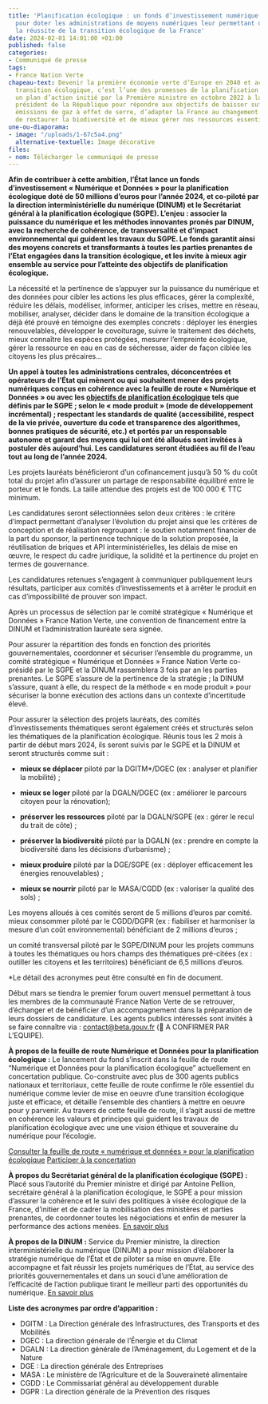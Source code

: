 ```yaml
---
title: 'Planification écologique : un fonds d’investissement numérique et données
  pour doter les administrations de moyens numériques leur permettant d’accélérer
  la réussite de la transition écologique de la France'
date: 2024-02-01 14:01:00 +01:00
published: false
categories:
- Communiqué de presse
tags:
- France Nation Verte
chapeau-text: Devenir la première économie verte d’Europe en 2040 et accélérer la
  transition écologique, c’est l’une des promesses de la planification écologique,
  un plan d’action initié par la Première ministre en octobre 2022 à la demande du
  président de la République pour répondre aux objectifs de baisser suffisamment les
  émissions de gaz à effet de serre, d’adapter la France au changement climatique,
  de restaurer la biodiversité et de mieux gérer nos ressources essentielles.
une-ou-diaporama:
- image: "/uploads/1-67c5a4.png"
  alternative-textuelle: Image décorative
files:
- nom: Télécharger le communiqué de presse
---
```


**Afin de contribuer à cette ambition, l’État lance un fonds d’investissement « Numérique et Données » pour la planification écologique doté de 50 millions d’euros pour l’année 2024, et co-piloté par la direction interministérielle du numérique (DINUM) et le Secrétariat général à la planification écologique (SGPE). L’enjeu : associer la puissance du numérique et les méthodes innovantes pronés par DINUM, avec la recherche de cohérence, de transversalité et d’impact environnemental qui guident les travaux du SGPE. Le fonds garantit ainsi des moyens concrets et transformants à toutes les parties prenantes de l’Etat engagées dans la transition écologique, et les invite à mieux agir ensemble au service pour l’atteinte des objectifs de planification écologique.**

La nécessité et la pertinence de s’appuyer sur la puissance du numérique et des données pour cibler les actions les plus efficaces, gérer la complexité, réduire les délais, modéliser, informer, anticiper les crises, mettre en réseau, mobiliser, analyser, décider dans le domaine de la transition écologique a déjà été prouvé en témoigne des exemples concrets : déployer les énergies renouvelables, développer le covoiturage, suivre le traitement des déchets, mieux connaître les espèces protégées, mesurer l’empreinte écologique, gérer la ressource en eau en cas de sécheresse, aider de façon ciblée les citoyens les plus précaires…

**Un appel à toutes les administrations centrales, déconcentrées et opérateurs de l’État qui mènent ou qui souhaitent mener des projets numériques conçus en cohérence avec la feuille de route « Numérique et Données » ou avec les [objectifs de planification écologique](https://www.ecologie.gouv.fr/planification-ecologique-plan-action-accelerer-transition-ecologique) tels que définis par le SGPE ; selon le « mode produit » (mode de développement incrémental) ; respectant les standards de qualité (accessibilité, respect de la vie privée, ouverture du code et transparence des algorithmes, bonnes pratiques de sécurité, etc.) et portés par un responsable autonome et garant des moyens qui lui ont été alloués sont invitées à postuler dès aujourd’hui. Les candidatures seront étudiées au fil de l’eau tout au long de l’année 2024.**

Les projets lauréats bénéficieront d’un cofinancement jusqu’à 50 % du coût total du projet afin d’assurer un partage de responsabilité équilibré entre le porteur et le fonds. La taille attendue des projets est de 100 000 € TTC minimum.

Les candidatures seront sélectionnées selon deux critères : le critère d’impact permettant d’analyser l’évolution du projet ainsi que les critères de conception et de réalisation regroupant : le soutien notamment financier de la part du sponsor, la pertinence technique de la solution proposée, la réutilisation de briques et API interministérielles, les délais de mise en œuvre, le respect du cadre juridique, la solidité et la pertinence du projet en termes de gouvernance.

Les candidatures retenues s’engagent à communiquer publiquement leurs résultats, participer aux comités d’investissements et à arrêter le produit en cas d’impossibilité de prouver son impact.

Après un processus de sélection par le comité stratégique « Numérique et Données » France Nation Verte, une convention de financement entre la DINUM et l’administration lauréate sera signée.

Pour assurer la répartition des fonds en fonction des priorités gouvernementales, coordonner et sécuriser l’ensemble du programme, un comité stratégique « Numérique et Données » France Nation Verte co-présidé par le SGPE et la DINUM rassemblera 3 fois par an les parties prenantes. Le SGPE s’assure de la pertinence de la stratégie ; la DINUM s’assure, quant à elle, du respect de la méthode « en mode produit » pour sécuriser la bonne exécution des actions dans un contexte d’incertitude élevé.

Pour assurer la sélection des projets lauréats, des comités d’investissements thématiques seront également créés et structurés selon les thématiques de la planification écologique. Réunis tous les 2 mois à partir de début mars 2024, ils seront suivis par le SGPE et la DINUM et seront structurés comme suit :

* **mieux se déplacer** piloté par la DGITM*/DGEC (ex : analyser et planifier la mobilité) ;

* **mieux se loger** piloté par la DGALN/DGEC (ex : améliorer le parcours citoyen pour la rénovation);

* **préserver les ressources** piloté par la DGALN/SGPE (ex : gérer le recul du trait de côte) ;

* **préserver la biodiversité** piloté par la DGALN (ex : prendre en compte la biodiversité dans les décisions d’urbanisme) ;

* **mieux produire** piloté par la DGE/SGPE (ex : déployer efficacement les énergies renouvelables) ;

* **mieux se nourrir** piloté par le MASA/CGDD (ex : valoriser la qualité des sols) ;

Les moyens alloués à ces comités seront de 5 millions d’euros par comité.
mieux consommer piloté par le CGDD/DGPR (ex : fiabiliser et harmoniser la mesure d’un coût environnemental) bénéficiant de 2 millions d’euros ;

un comité transversal piloté par le SGPE/DINUM pour les projets communs à toutes les thématiques ou hors champs des thématiques pré-citées (ex : outiller les citoyens et les territoires) bénéficiant de 6,5 millions d’euros.

*Le détail des acronymes peut être consulté en fin de document.

Début mars se tiendra le premier forum ouvert mensuel permettant à tous les membres de la communauté France Nation Verte de se retrouver, d’échanger et de bénéficier d’un accompagnement dans la préparation de leurs dossiers de candidature. Les agents publics intéressés sont invités à se faire connaître via : [contact@beta.gouv.fr](contact@beta.gouv.fr) (🔴 A CONFIRMER PAR L’EQUIPE).

**À propos de la feuille de route Numérique et Données pour la planification écologique :**
Le lancement du fond s’inscrit dans la feuille de route “Numérique et Données pour la planification écologique” actuellement en concertation publique. Co-construite avec plus de 300 agents publics nationaux et territoriaux, cette feuille de route confirme le rôle essentiel du numérique comme levier de mise en oeuvre d’une transition écologique juste et efficace, et détaille l’ensemble des chantiers à mettre en oeuvre pour y parvenir. Au travers de cette feuille de route, il s’agit aussi de mettre en cohérence les valeurs et principes qui guident les travaux de planification écologique avec une une vision éthique et souveraine du numérique pour l’écologie.

[Consulter la feuille de route « numérique et données » pour la planification écologique](https://www.gouvernement.fr/france-nation-verte/a-proposfeuille-de-route-numerique-donnees)
[Participer à la concertation](https://numeriquefrancenationverte.anct.gouv.fr/)

**À propos du Secrétariat général de la planification écologique (SGPE) :**
Placé sous l’autorité du Premier ministre et dirigé par Antoine Pellion, secrétaire général à la planification écologique, le SGPE a pour mission d’assurer la cohérence et le suivi des politiques à visée écologique de la France, d’initier et de cadrer la mobilisation des ministères et parties prenantes, de coordonner toutes les négociations et enfin de mesurer la performance des actions menées.
[En savoir plus](https://www.gouvernement.fr/france-nation-verte)

**À propos de la DINUM :**
Service du Premier ministre, la direction interministérielle du numérique (DINUM) a pour mission d’élaborer la stratégie numérique de l’État et de piloter sa mise en œuvre. Elle accompagne et fait réussir les projets numériques de l’État, au service des priorités gouvernementales et dans un souci d’une amélioration de l’efficacité de l’action publique tirant le meilleur parti des opportunités du numérique.
[En savoir plus](https://www.numerique.gouv.fr/)

**Liste des acronymes par ordre d’apparition :**
* DGITM : La Direction générale des Infrastructures, des Transports et des Mobilités
* DGEC : La direction générale de l’Énergie et du Climat
* DGALN : La direction générale de l’Aménagement, du Logement et de la Nature
* DGE : La direction générale des Entreprises
* MASA : Le ministère de l’Agriculture et de la Souveraineté alimentaire
* CGDD : Le Commissariat général au développement durable
* DGPR : La direction générale de la Prévention des risques